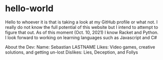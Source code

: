 # hello-world

Hello to whoever it is that is taking a look at my GitHub profile or what not.
I really do not know the full potential of this website but I intend to attempt to figure that out.
As of this moment (Oct. 10, 2021) I know Racket and Python.
I look forward to working on learning languages such as Javascript and C#

About the Dev:
Name: Sebastian LASTNAME
Likes: Video games, creative solutions, and getting un-lost
Dislikes: Lies, Deception, and Follys
